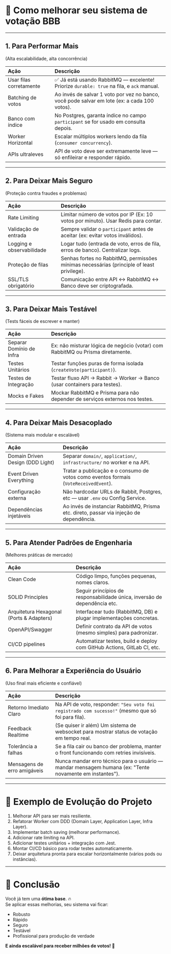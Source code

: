 # 🚀 Como melhorar seu sistema de votação BBB

---

## 1. **Para Performar Mais**
(Alta escalabilidade, alta concorrência)

| Ação | Descrição |
|:-----|:----------|
| Usar filas corretamente | ✅ Já está usando RabbitMQ — excelente! Priorize `durable: true` na fila, e `ack` manual. |
| Batching de votos | Ao invés de salvar 1 voto por vez no banco, você pode salvar em lote (ex: a cada 100 votos). |
| Banco com índice | No Postgres, garanta índice no campo `participant` se for usado em consulta depois. |
| Worker Horizontal | Escalar múltiplos workers lendo da fila (`consumer concurrency`). |
| APIs ultraleves | API de voto deve ser extremamente leve — só enfileirar e responder rápido. |

---

## 2. **Para Deixar Mais Seguro**
(Proteção contra fraudes e problemas)

| Ação | Descrição |
|:-----|:----------|
| Rate Limiting | Limitar número de votos por IP (Ex: 10 votos por minuto). Usar Redis para contar. |
| Validação de entrada | Sempre validar o `participant` antes de aceitar (ex: evitar votos inválidos). |
| Logging e observabilidade | Logar tudo (entrada de voto, erros de fila, erros de banco). Centralizar logs. |
| Proteção de filas | Senhas fortes no RabbitMQ, permissões mínimas necessárias (principle of least privilege). |
| SSL/TLS obrigatório | Comunicação entre API ↔ RabbitMQ ↔ Banco deve ser criptografada. |

---

## 3. **Para Deixar Mais Testável**
(Tests fáceis de escrever e manter)

| Ação | Descrição |
|:-----|:----------|
| Separar Domínio de Infra | Ex: não misturar lógica de negócio (votar) com RabbitMQ ou Prisma diretamente. |
| Testes Unitários | Testar funções puras de forma isolada (`createVote(participant)`). |
| Testes de Integração | Testar fluxo API -> Rabbit -> Worker -> Banco (usar containers para testes). |
| Mocks e Fakes | Mockar RabbitMQ e Prisma para não depender de serviços externos nos testes. |

---

## 4. **Para Deixar Mais Desacoplado**
(Sistema mais modular e escalável)

| Ação | Descrição |
|:-----|:----------|
| Domain Driven Design (DDD Light) | Separar `domain/`, `application/`, `infrastructure/` no worker e na API. |
| Event Driven Everything | Tratar a publicação e o consumo de votos como eventos formais (`VoteReceivedEvent`). |
| Configuração externa | Não hardcodar URLs de Rabbit, Postgres, etc — usar `.env` ou Config Service. |
| Dependências injetáveis | Ao invés de instanciar RabbitMQ, Prisma etc. direto, passar via injeção de dependência. |

---

## 5. **Para Atender Padrões de Engenharia**
(Melhores práticas de mercado)

| Ação | Descrição |
|:-----|:----------|
| Clean Code | Código limpo, funções pequenas, nomes claros. |
| SOLID Principles | Seguir princípios de responsabilidade única, inversão de dependência etc. |
| Arquitetura Hexagonal (Ports & Adapters) | Interfacear tudo (RabbitMQ, DB) e plugar implementações concretas. |
| OpenAPI/Swagger | Definir contrato da API de votos (mesmo simples) para padronizar. |
| CI/CD pipelines | Automatizar testes, build e deploy com GitHub Actions, GitLab CI, etc. |

---

## 6. **Para Melhorar a Experiência do Usuário**
(Uso final mais eficiente e confiável)

| Ação | Descrição |
|:-----|:----------|
| Retorno Imediato Claro | Na API de voto, responder: `"Seu voto foi registrado com sucesso!"` (mesmo que só foi para fila). |
| Feedback Realtime | (Se quiser ir além) Um sistema de websocket para mostrar status de votação em tempo real. |
| Tolerância a falhas | Se a fila cair ou banco der problema, manter o front funcionando com retries invisíveis. |
| Mensagens de erro amigáveis | Nunca mandar erro técnico para o usuário — mandar mensagem humana (ex: "Tente novamente em instantes"). |

---

# 🎯 Exemplo de Evolução do Projeto

1. Melhorar API para ser mais resiliente.
2. Refatorar Worker com DDD (Domain Layer, Application Layer, Infra Layer).
3. Implementar batch saving (melhorar performance).
4. Adicionar rate limiting na API.
5. Adicionar testes unitários + integração com Jest.
6. Montar CI/CD básico para rodar testes automaticamente.
7. Deixar arquitetura pronta para escalar horizontalmente (vários pods ou instâncias).

---

# 📢 Conclusão

Você já tem uma **ótima base**. 🔥  
Se aplicar essas melhorias, seu sistema vai ficar:

- Robusto
- Rápido
- Seguro
- Testável
- Profissional para produção de verdade

**E ainda escalável para receber milhões de votos! 🚀**